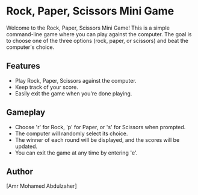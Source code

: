 # Rock, Paper, Scissors Mini Game

Welcome to the Rock, Paper, Scissors Mini Game! This is a simple command-line game where you can play against the computer. The goal is to choose one of the three options (rock, paper, or scissors) and beat the computer's choice.

## Features

- Play Rock, Paper, Scissors against the computer.
- Keep track of your score.
- Easily exit the game when you're done playing.

## Gameplay

- Choose 'r' for Rock, 'p' for Paper, or 's' for Scissors when prompted.
- The computer will randomly select its choice.
- The winner of each round will be displayed, and the scores will be updated.
- You can exit the game at any time by entering 'e'.

## Author

[Amr Mohamed Abdulzaher]